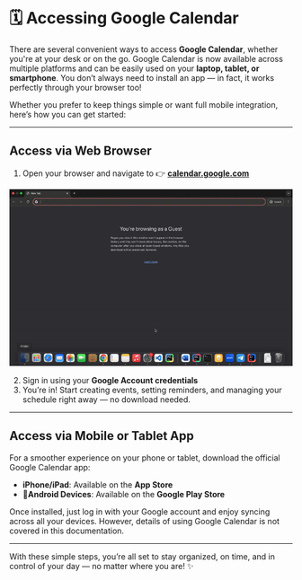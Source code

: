 # 🗓️ Accessing Google Calendar
There are several convenient ways to access **Google Calendar**, whether you're at your desk or on the go. Google Calendar is now available across multiple platforms and can be easily used on your **laptop, tablet, or smartphone**. You don’t always need to install an app — in fact, it works perfectly through your browser too!

Whether you prefer to keep things simple or want full mobile integration, here’s how you can get started:

---

## Access via Web Browser

1. Open your browser and navigate to 👉 [**calendar.google.com**](https://calendar.google.com)

![Google Calendar Recurrence Settings](images/accessingoogle.gif)

2. Sign in using your **Google Account credentials**
3. You’re in! Start creating events, setting reminders, and managing your schedule right away — no download needed.

---

##  Access via Mobile or Tablet App

For a smoother experience on your phone or tablet, download the official Google Calendar app:

- **iPhone/iPad**: Available on the **App Store**
- 🤖**Android Devices**: Available on the **Google Play Store**

Once installed, just log in with your Google account and enjoy syncing across all your devices. However, details of using Google Calendar is not covered in this documentation. 

---

With these simple steps, you’re all set to stay organized, on time, and in control of your day — no matter where you are! ✨




